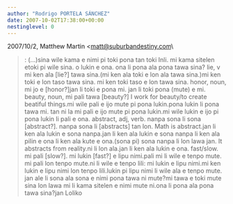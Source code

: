 ```yaml
---
author: "Rodrigo PORTELA SÁNCHEZ"
date: 2007-10-02T17:38:00+00:00
nestinglevel: 0
---
```

2007/10/2, Matthew Martin <[matt@suburbandestiny.com](mailto://matt@suburbandestiny.com)\
>:
> (...)sina wile kama e nimi pi toki pona tan toki Inli. mi kama sitelen etoki pi wile sina. o lukin e ona. ona li pona ala pona tawa sina?
> lie, v mi ken ala \[lie?\] tawa sina.(mi ken ala toki e lon ala tawa sina.)mi ken toki e lon taso tawa sina. mi ken toki taso e lon tawa sina.
> honor, noun, mi jo e \[honor?\]jan li toki e pona mi. jan li toki pona (mute) e mi.
> beauty, noun, mi pali tawa \[beauty?\] I work for beauty/to create
> beatiful things.mi wile pali e ijo mute pi pona lukin.pona lukin li pona tawa mi. tan ni la mi pali e ijo mute pi pona lukin.mi wile lukin e ijo pi pona lukin li pali e ona.
> abstract, adj, verb. nanpa sona li sona \[abstract?\]. nanpa sona li
> \[abstracts\] tan lon. Math is abstract.jan li ken ala lukin e sona nanpa.jan li ken ala lukin e sona nanpa li ken ala pilin e ona li ken ala kute e ona.(sona pi) sona nanpa li lon lawa jan.
> It abstracts from reality.ni li lon ala.jan li ken ala lukin e ona.
> fast/slow. mi pali \[slow?\]. mi lukin \[fast?\] e lipu nimi.pali mi li wile e tenpo mute. mi pali lon tenpo mute.ni li wile e tenpo lili: mi lukin e lipu nimi.mi ken lukin e lipu nimi lon tenpo lili.lukin pi lipu nimi li wile ala e tenpo mute.
> jan ale li sona ala sona e nimi pona tawa ni mute?mi tawa e toki mute sina lon lawa mi li kama sitelen e nimi mute ni.ona li pona ala pona tawa sina?jan Loliko